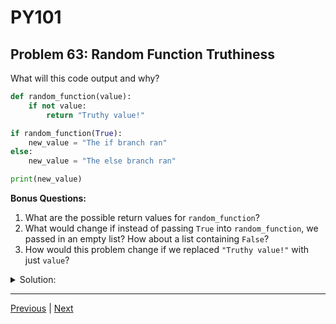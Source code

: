 # PY101
## Problem 63: Random Function Truthiness

What will this code output and why?

```python
def random_function(value):
    if not value:
        return "Truthy value!"

if random_function(True):
    new_value = "The if branch ran"
else:
    new_value = "The else branch ran"

print(new_value)
```

**Bonus Questions:**
1. What are the possible return values for `random_function`?
2. What would change if instead of passing `True` into `random_function`, we passed in an empty list? How about a list containing `False`?
3. How would this problem change if we replaced `"Truthy value!"` with just `value`?

<details>
<summary>Solution:</summary>

This will output: `The else branch ran`

**Explanation:**

`random_function` negates the truthiness of whatever value we pass in as an argument. When we pass `True`, the condition `not value` evaluates to `False`, so the function returns `None` (implicit return). Since `None` is falsy, the `else` branch runs.

**Bonus Answers:**

**Bonus 1**: The possible return values are `"Truthy value!"` or `None`.

**Bonus 2**: An empty list would cause `"Truthy value!"` to be returned (because it's falsy, so `not value` is `True`). A list containing `False` (i.e., `[False]`) would return `None` (because a non-empty list is truthy, so `not value` is `False`).

**Bonus 3**: The function would always return a falsy value. Either the argument if it's falsy, or `None` if it's truthy.

</details>

---

[Previous](062.md) | [Next](064.md)

